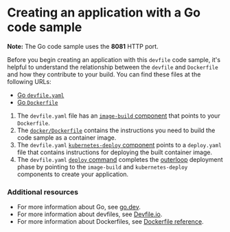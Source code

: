 # Creating an application with a Go code sample

**Note:** The Go code sample uses the **8081** HTTP port.

Before you begin creating an application with this `devfile` code sample, it's helpful to understand the relationship between the `devfile` and `Dockerfile` and how they contribute to your build. You can find these files at the following URLs:

* [Go `devfile.yaml`](https://github.com/devfile-samples/devfile-sample-go-basic/blob/main/devfile.yaml)
* [Go `Dockerfile`](https://github.com/devfile-samples/devfile-sample-go-basic/blob/main/docker/Dockerfile)

1. The `devfile.yaml` file has an [`image-build` component](https://github.com/devfile-samples/devfile-sample-go-basic/blob/main/devfile.yaml#L20-L26) that points to your `Dockerfile`.
2. The [`docker/Dockerfile`](https://github.com/devfile-samples/devfile-sample-go-basic/blob/main/docker/Dockerfile) contains the instructions you need to build the code sample as a container image.
3. The `devfile.yaml` [`kubernetes-deploy` component](https://github.com/devfile-samples/devfile-sample-go-basic/blob/main/devfile.yaml#L27-L38) points to a `deploy.yaml` file that contains instructions for deploying the built container image.
4. The `devfile.yaml` [`deploy` command](https://github.com/devfile-samples/devfile-sample-go-basic/blob/main/devfile.yaml#L40-L53) completes the [outerloop](https://devfile.io/docs/2.2.0/innerloop-vs-outerloop) deployment phase by pointing to the `image-build` and `kubernetes-deploy` components to create your application.

### Additional resources
* For more information about Go, see [go.dev](https://go.dev/).
* For more information about devfiles, see [Devfile.io](https://devfile.io/).
* For more information about Dockerfiles, see [Dockerfile reference](https://docs.docker.com/engine/reference/builder/).